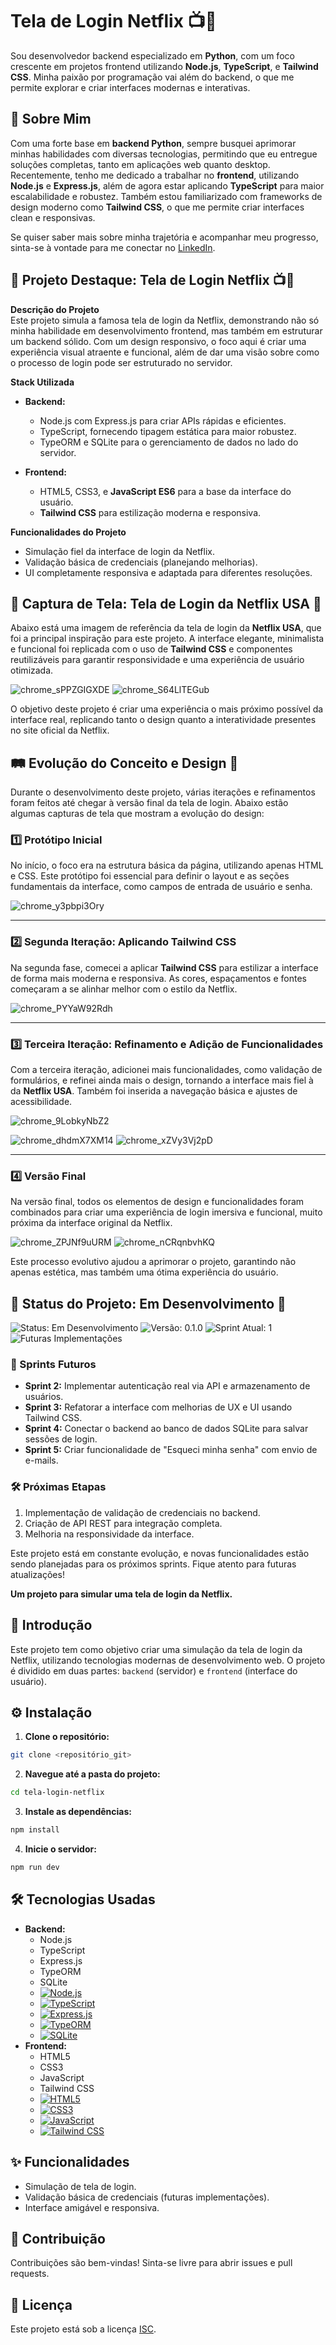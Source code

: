 # Tela de Login Netflix 📺🔑

Sou desenvolvedor backend especializado em **Python**, com um foco crescente em projetos frontend utilizando **Node.js**, **TypeScript**, e **Tailwind CSS**. Minha paixão por programação vai além do backend, o que me permite explorar e criar interfaces modernas e interativas.

## 💼 Sobre Mim

Com uma forte base em **backend Python**, sempre busquei aprimorar minhas habilidades com diversas tecnologias, permitindo que eu entregue soluções completas, tanto em aplicações web quanto desktop. Recentemente, tenho me dedicado a trabalhar no **frontend**, utilizando **Node.js** e **Express.js**, além de agora estar aplicando **TypeScript** para maior escalabilidade e robustez. Também estou familiarizado com frameworks de design moderno como **Tailwind CSS**, o que me permite criar interfaces clean e responsivas.

Se quiser saber mais sobre minha trajetória e acompanhar meu progresso, sinta-se à vontade para me conectar no [LinkedIn](https://www.linkedin.com/in/itilmgf/).

## 📝 Projeto Destaque: Tela de Login Netflix 📺🔑

**Descrição do Projeto**  
Este projeto simula a famosa tela de login da Netflix, demonstrando não só minha habilidade em desenvolvimento frontend, mas também em estruturar um backend sólido. Com um design responsivo, o foco aqui é criar uma experiência visual atraente e funcional, além de dar uma visão sobre como o processo de login pode ser estruturado no servidor.

**Stack Utilizada**
- **Backend:**
  - Node.js com Express.js para criar APIs rápidas e eficientes.
  - TypeScript, fornecendo tipagem estática para maior robustez.
  - TypeORM e SQLite para o gerenciamento de dados no lado do servidor.

- **Frontend:**
  - HTML5, CSS3, e **JavaScript ES6** para a base da interface do usuário.
  - **Tailwind CSS** para estilização moderna e responsiva.

**Funcionalidades do Projeto**
- Simulação fiel da interface de login da Netflix.
- Validação básica de credenciais (planejando melhorias).
- UI completamente responsiva e adaptada para diferentes resoluções.
## 🌟 Captura de Tela: Tela de Login da Netflix USA 📸

Abaixo está uma imagem de referência da tela de login da **Netflix USA**, que foi a principal inspiração para este projeto. A interface elegante, minimalista e funcional foi replicada com o uso de **Tailwind CSS** e componentes reutilizáveis para garantir responsividade e uma experiência de usuário otimizada.

![chrome_sPPZGIGXDE](https://github.com/user-attachments/assets/660ad4af-8acc-42f0-84a8-ee77b6d2cdc4)
![chrome_S64LlTEGub](https://github.com/user-attachments/assets/0dd3414f-8e0d-4037-b8a8-26e53e7dfe12)

O objetivo deste projeto é criar uma experiência o mais próximo possível da interface real, replicando tanto o design quanto a interatividade presentes no site oficial da Netflix.

## 🛤️ Evolução do Conceito e Design 🎨

Durante o desenvolvimento deste projeto, várias iterações e refinamentos foram feitos até chegar à versão final da tela de login. Abaixo estão algumas capturas de tela que mostram a evolução do design:

### 1️⃣ **Protótipo Inicial**
No início, o foco era na estrutura básica da página, utilizando apenas HTML e CSS. Este protótipo foi essencial para definir o layout e as seções fundamentais da interface, como campos de entrada de usuário e senha.

![chrome_y3pbpi3Ory](https://github.com/user-attachments/assets/fc57df74-adb7-40ac-9b11-3f8fe8022eb5)

---

### 2️⃣ **Segunda Iteração: Aplicando Tailwind CSS**
Na segunda fase, comecei a aplicar **Tailwind CSS** para estilizar a interface de forma mais moderna e responsiva. As cores, espaçamentos e fontes começaram a se alinhar melhor com o estilo da Netflix.

![chrome_PYYaW92Rdh](https://github.com/user-attachments/assets/b626ecc5-bb1f-4126-8224-c08cd73e10df)

---

### 3️⃣ **Terceira Iteração: Refinamento e Adição de Funcionalidades**
Com a terceira iteração, adicionei mais funcionalidades, como validação de formulários, e refinei ainda mais o design, tornando a interface mais fiel à da **Netflix USA**. Também foi inserida a navegação básica e ajustes de acessibilidade.

![chrome_9LobkyNbZ2](https://github.com/user-attachments/assets/f76e293c-3522-40b3-b3cd-d9920234088f)

![chrome_dhdmX7XM14](https://github.com/user-attachments/assets/3809eb65-f394-432f-8b72-00e3f2dcc29d)
![chrome_xZVy3Vj2pD](https://github.com/user-attachments/assets/95fceb14-b33e-4694-add5-685781ad4406)

---

### 4️⃣ **Versão Final**
Na versão final, todos os elementos de design e funcionalidades foram combinados para criar uma experiência de login imersiva e funcional, muito próxima da interface original da Netflix.

![chrome_ZPJNf9uURM](https://github.com/user-attachments/assets/059b18c1-dc40-409b-ada9-4d4c7759ac6f)
![chrome_nCRqnbvhKQ](https://github.com/user-attachments/assets/51e4d475-2aad-493b-8259-4c7c2f4860c0)

Este processo evolutivo ajudou a aprimorar o projeto, garantindo não apenas estética, mas também uma ótima experiência do usuário.


## 🚧 Status do Projeto: Em Desenvolvimento 🚧

![Status: Em Desenvolvimento](https://img.shields.io/badge/status-em%20desenvolvimento-yellow)
![Versão: 0.1.0](https://img.shields.io/badge/vers%C3%A3o-0.1.0-blue)
![Sprint Atual: 1](https://img.shields.io/badge/sprint-1-blueviolet)
![Futuras Implementações](https://img.shields.io/badge/futuras%20implementa%C3%A7%C3%B5es-ahead-brightgreen)

### 🔄 Sprints Futuros

- **Sprint 2:** Implementar autenticação real via API e armazenamento de usuários.
- **Sprint 3:** Refatorar a interface com melhorias de UX e UI usando Tailwind CSS.
- **Sprint 4:** Conectar o backend ao banco de dados SQLite para salvar sessões de login.
- **Sprint 5:** Criar funcionalidade de "Esqueci minha senha" com envio de e-mails.

### 🛠 Próximas Etapas

1. Implementação de validação de credenciais no backend.
2. Criação de API REST para integração completa.
3. Melhoria na responsividade da interface.

Este projeto está em constante evolução, e novas funcionalidades estão sendo planejadas para os próximos sprints. Fique atento para futuras atualizações!


**Um projeto para simular uma tela de login da Netflix.**

## 🚀 Introdução

Este projeto tem como objetivo criar uma simulação da tela de login da Netflix, utilizando tecnologias modernas de desenvolvimento web.  O projeto é dividido em duas partes:  `backend` (servidor) e `frontend` (interface do usuário).

## ⚙️ Instalação

1. **Clone o repositório:**

```bash
git clone <repositório_git>
```

2. **Navegue até a pasta do projeto:**

```bash
cd tela-login-netflix
```

3. **Instale as dependências:**

```bash
npm install
```

4. **Inicie o servidor:**

```bash
npm run dev
```

## 🛠️ Tecnologias Usadas

* **Backend:**
    * Node.js 
    * TypeScript 
    * Express.js
    * TypeORM
    * SQLite
    * [![Node.js](https://img.shields.io/badge/node.js-%3E%2016-brightgreen.svg)](https://nodejs.org/en/)
    * [![TypeScript](https://img.shields.io/badge/typescript-%3E%204.9-blue.svg)](https://www.typescriptlang.org/)
    * [![Express.js](https://img.shields.io/badge/express.js-%3E%204.17-orange.svg)](https://expressjs.com/)
    * [![TypeORM](https://img.shields.io/badge/typeorm-%3E%200.3.10-purple.svg)](https://typeorm.io/)
    * [![SQLite](https://img.shields.io/badge/sqlite-%3E%203.36-green.svg)](https://www.sqlite.org/)
* **Frontend:**
    * HTML5
    * CSS3
    * JavaScript
    * Tailwind CSS
    * [![HTML5](https://img.shields.io/badge/html5-%3E%205.1-red.svg)](https://html.spec.whatwg.org/)
    * [![CSS3](https://img.shields.io/badge/css3-%3E%203-blue.svg)](https://www.w3.org/Style/CSS/)
    * [![JavaScript](https://img.shields.io/badge/javascript-%3E%20ES6-yellow.svg)](https://developer.mozilla.org/pt-BR/docs/Web/JavaScript)
    * [![Tailwind CSS](https://img.shields.io/badge/tailwindcss-%3E%203.0-lightblue.svg)](https://tailwindcss.com/)


## ✨ Funcionalidades

* Simulação de tela de login.
* Validação básica de credenciais (futuras implementações).
* Interface amigável e responsiva.


## 🤝 Contribuição

Contribuições são bem-vindas!  Sinta-se livre para abrir issues e pull requests.


## 📄 Licença

Este projeto está sob a licença [ISC](https://opensource.org/licenses/ISC).
